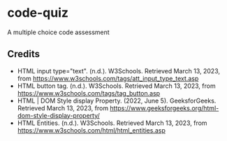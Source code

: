 # code-quiz
A multiple choice code assessment

## Credits
- HTML input type="text". (n.d.). W3Schools. Retrieved March 13, 2023, from https://www.w3schools.com/tags/att_input_type_text.asp
- HTML button tag. (n.d.). W3Schools. Retrieved March 13, 2023, from https://www.w3schools.com/tags/tag_button.asp
- HTML | DOM Style display Property. (2022, June 5). GeeksforGeeks. Retrieved March 13, 2023, from https://www.geeksforgeeks.org/html-dom-style-display-property/
- HTML Entities. (n.d.). W3Schools. Retrieved March 13, 2023, from https://www.w3schools.com/html/html_entities.asp
